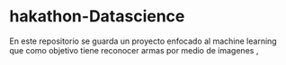 # hakathon-Datascience

En este repositorio se guarda un proyecto enfocado al machine learning que como objetivo tiene reconocer armas por medio de imagenes , 
